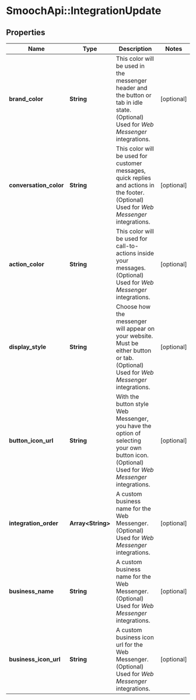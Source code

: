 # SmoochApi::IntegrationUpdate

## Properties
Name | Type | Description | Notes
------------ | ------------- | ------------- | -------------
**brand_color** | **String** | This color will be used in the messenger header and the button or tab in idle state. (Optional) Used for *Web Messenger* integrations.  | [optional] 
**conversation_color** | **String** | This color will be used for customer messages, quick replies and actions in the footer. (Optional) Used for *Web Messenger* integrations.  | [optional] 
**action_color** | **String** | This color will be used for call-to-actions inside your messages. (Optional) Used for *Web Messenger* integrations.  | [optional] 
**display_style** | **String** | Choose how the messenger will appear on your website. Must be either button or tab. (Optional) Used for *Web Messenger* integrations.  | [optional] 
**button_icon_url** | **String** | With the button style Web Messenger, you have the option of selecting your own button icon. (Optional) Used for *Web Messenger* integrations.  | [optional] 
**integration_order** | **Array&lt;String&gt;** | A custom business name for the Web Messenger. (Optional) Used for *Web Messenger* integrations.  | [optional] 
**business_name** | **String** | A custom business name for the Web Messenger. (Optional) Used for *Web Messenger* integrations.  | [optional] 
**business_icon_url** | **String** | A custom business icon url for the Web Messenger. (Optional) Used for *Web Messenger* integrations.  | [optional] 


